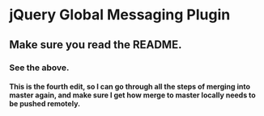 # jQuery Global Messaging Plugin

## Make sure you read the README.

### See the above.

#### This is the fourth edit, so I can go through all the steps of merging into master again, and make sure I get how merge to master locally needs to be pushed remotely.